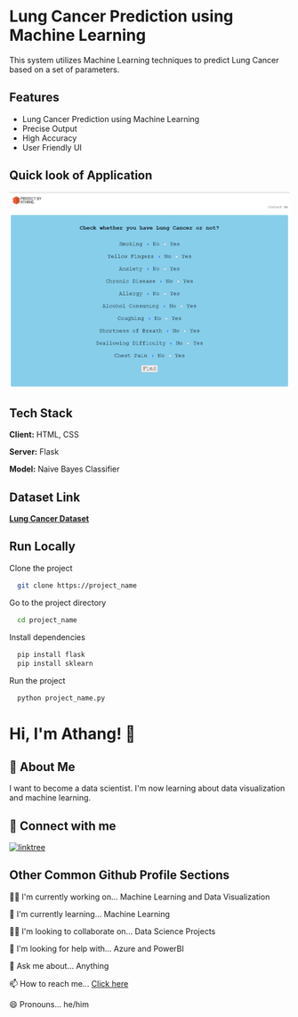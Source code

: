 
# Lung Cancer Prediction using Machine Learning

This system utilizes Machine Learning techniques to predict Lung Cancer based on a set of parameters.


## Features

- Lung Cancer Prediction using Machine Learning
- Precise Output
- High Accuracy
- User Friendly UI

## Quick look of Application

![](Image%202.png)

## Tech Stack

**Client:** HTML, CSS

**Server:** Flask

**Model:** Naive Bayes Classifier


## Dataset Link

<a href= "https://www.kaggle.com/datasets/mysarahmadbhat/lung-cancer">**Lung Cancer Dataset** </a>
## Run Locally

Clone the project

```bash
  git clone https://project_name
```

Go to the project directory

```bash
  cd project_name
```

Install dependencies

```cmd
  pip install flask
  pip install sklearn
```

Run the project

```cmd
  python project_name.py
```


# Hi, I'm Athang! 👋


## 🚀 About Me

I want to become a data scientist.
I'm now learning about data visualization and machine learning.


## 🔗 Connect with me
[![linktree](https://img.shields.io/badge/linktree-39E09B?style=for-the-badge&logo=linktree&logoColor=white)](https://linktr.ee/Athang0)


## Other Common Github Profile Sections
👩‍💻 I'm currently working on... Machine Learning and Data Visualization

🧠 I'm currently learning... Machine Learning

👯‍♀️ I'm looking to collaborate on... Data Science Projects

🤔 I'm looking for help with... Azure and PowerBI

💬 Ask me about... Anything 

📫 How to reach me... <a href="https://linktr.ee/Athang0"> Click here </a>

😄 Pronouns... he/him

